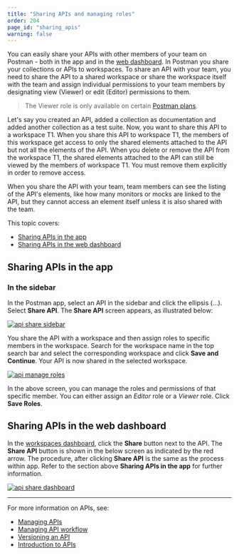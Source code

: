 ```yaml
---
title: "Sharing APIs and managing roles"
order: 204
page_id: "sharing_apis"
warning: false
---
```


You can easily share your APIs with other members of your team on Postman - both in the app and in the [web dashboard](https://app.getpostman.com/dashboard). In Postman you share your collections or APIs to workspaces. To share an API with your team, you need to share the API to a shared workspace or share the workspace itself with the team and assign individual permissions to your team members by designating view (Viewer) or edit (Editor) permissions to them.

> The Viewer role is only available on certain [Postman plans](https://www.getpostman.com/pricing).

Let's say you created an API, added a collection as documentation and added another collection as a test suite. Now, you want to share this API to a workspace T1. When you share this API to workspace T1, the members of this workspace get access to only the shared elements attached to the API but not all the elements of the API. When you delete or remove the API from the workspace T1, the shared elements attached to the API can still be viewed by the members of workspace T1. You must remove them explicitly in order to remove access.

When you share the API with your team, team members can see the listing of the API's elements, like how many monitors or mocks are linked to the API, but they cannot access an element itself unless it is also shared with the team.

This topic covers:

* [Sharing APIs in the app](#sharing-apis-in-the-app)
* [Sharing APIs in the web dashboard](#sharing-apis-in-the-web-dashboard)

## Sharing APIs in the app

### In the sidebar

In the Postman app, select an API in the sidebar and click the ellipsis (...). Select **Share API**. The **Share API** screen appears, as illustrated below:  

[![api share sidebar](https://assets.postman.com/postman-docs/API-Share1.png)](https://assets.postman.com/postman-docs/API-Share1.png)

You share the API with a workspace and then assign roles to specific members in the workspace. Search for the workspace name in the top search bar and select the corresponding workspace and click **Save and Continue**. Your API is now shared in the selected workspace.

[![api manage roles](https://assets.postman.com/postman-docs/API-Manage-Roles.png)](https://assets.postman.com/postman-docs/API-Manage-Roles.png)

In the above screen, you can manage the roles and permissions of that specific member. You can either assign an *Editor* role or a *Viewer* role. Click **Save Roles**.

## Sharing APIs in the web dashboard

In the [workspaces dashboard](https://app.getpostman.com/dashboard), click the **Share** button next to the API. The **Share API** button is shown in the below screen as indicated by the red arrow. The procedure, after clicking **Share API** is the same as the process within app. Refer to the section above **Sharing APIs in the app** for further information.

[![api share dashboard](https://assets.postman.com/postman-docs/API-Share2.png)](https://assets.postman.com/postman-docs/API-Share2.png)

___
For more information on APIs, see:

* [Managing APIs](/docs/postman/design-and-develop-apis/managing-apis/)
* [Managing API workflow](/docs/postman/design-and-develop-apis/the-api-workflow/)
* [Versioning an API](/docs/postman/design-and-develop-apis/versioning-an-api/)
* [Introduction to APIs](/docs/postman/design-and-develop-apis/introduction-to-apis/)
